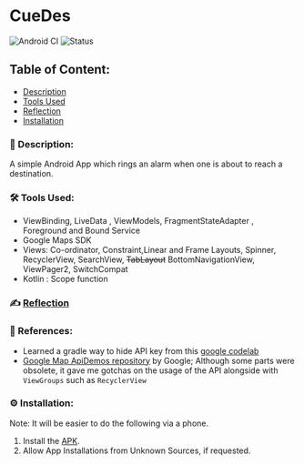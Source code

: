 # CueDes
![Android CI](https://github.com/Kalaiz/CueLoc/workflows/Android%20CI/badge.svg)
![Status](https://img.shields.io/badge/status-work--in--progress-red)

## Table of Content:
- [Description](#-description)
- [Tools Used](#%EF%B8%8F-tools-used)
- [Reflection](#%EF%B8%8F-reflection)
- [Installation](#%EF%B8%8F-installation)

### 📜 Description:
A simple Android App which rings an alarm when one is about to reach a destination.

<!-- <p align="center">
Preview of work done till now. 
 </p>
<p align="center">
<img src="/resources/app_overview.gif" width="25%" height="25%" /> 
</p>
<p align="center">
Note: I am still working on this personal project. 
 </p> -->


### 🛠️ Tools Used:
 - ViewBinding, LiveData , ViewModels, FragmentStateAdapter , Foreground and Bound Service
 - Google Maps SDK
 - Views: Co-ordinator, Constraint,Linear and Frame Layouts, Spinner, RecyclerView, SearchView, ~~TabLayout~~ BottomNavigationView,  ViewPager2, SwitchCompat
  - Kotlin : Scope function

### ✍️ [Reflection](/resources/reflection.md)


### 🔖 References:
- Learned a gradle way to hide API key from this [google codelab](https://codelabs.developers.google.com/codelabs/maps-platform-101-android#3)
- [Google Map ApiDemos repository](https://developers.google.com/maps/documentation/android-sdk/lite) by Google; Although some parts were obsolete, it gave me gotchas on the usage of the API alongside with `ViewGroups` such as `RecyclerView`

### ⚙️ Installation:
Note: It will be easier to do the following via a phone. 
1) Install the [APK](Project/app/build/debug/apk-debug.apk).
2) Allow App Installations from Unknown Sources, if requested.



